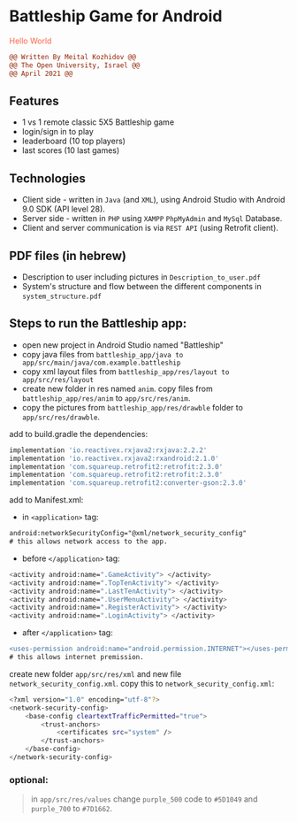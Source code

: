 # Battleship Game for Android

<p style="color:Tomato;">Hello World</p>

```diff
@@ Written By Meital Kozhidov @@
@@ The Open University, Israel @@
@@ April 2021 @@
```

## Features
- 1 vs 1 remote classic 5X5 Battleship game 
- login/sign in to play
- leaderboard (10 top players)
- last scores (10 last games)

## Technologies
- Client side - written in `Java` (and `XML`), using Android Studio with Android 9.0 SDK (API level 28).
- Server side - written in `PHP` using `XAMPP` `PhpMyAdmin` and `MySql` Database.
- Client and server communication is via `REST API` (using Retrofit client).

## PDF files (in hebrew)
- Description to user including pictures in `Description_to_user.pdf`
- System's structure and flow between the different components in `system_structure.pdf`

## Steps to run the Battleship app:
* open new project in Android Studio named "Battleship"
* copy java files from `battleship_app/java to app/src/main/java/com.example.battleship`
* copy xml layout files from `battleship_app/res/layout to app/src/res/layout`
* create new folder in res named `anim`. copy files from `battleship_app/res/anim` to `app/src/res/anim`.
* copy the pictures from `battleship_app/res/drawble` folder to `app/src/res/drawble`.

add to build.gradle the dependencies:

```sh
implementation 'io.reactivex.rxjava2:rxjava:2.2.2'
implementation 'io.reactivex.rxjava2:rxandroid:2.1.0'
implementation 'com.squareup.retrofit2:retrofit:2.3.0'
implementation 'com.squareup.retrofit2:retrofit:2.3.0'
implementation 'com.squareup.retrofit2:converter-gson:2.3.0'
```

add to Manifest.xml:
* in `<application>` tag: 
```diff
android:networkSecurityConfig="@xml/network_security_config"
# this allows network access to the app.
```

* before `</application>` tag:
```sh
<activity android:name=".GameActivity"> </activity>
<activity android:name=".TopTenActivity"> </activity>
<activity android:name=".LastTenActivity"> </activity>
<activity android:name=".UserMenuActivity"> </activity>
<activity android:name=".RegisterActivity"> </activity>
<activity android:name=".LoginActivity"> </activity>
```

* after `</application>` tag:
```diff
<uses-permission android:name="android.permission.INTERNET"></uses-permission>
# this allows internet premission.
```

create new folder `app/src/res/xml` and new file `network_security_config.xml`.
copy this to `network_security_config.xml`:
```sh
<?xml version="1.0" encoding="utf-8"?>
<network-security-config>
    <base-config cleartextTrafficPermitted="true">
        <trust-anchors>
            <certificates src="system" />
        </trust-anchors>
    </base-config>
</network-security-config>
```

### optional:
> in `app/src/res/values` change `purple_500` code to `#5D1049`
and `purple_700` to `#7D1662`.

